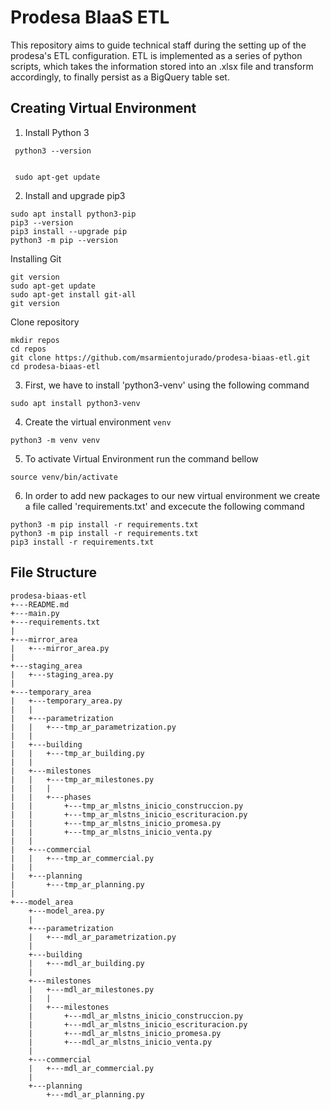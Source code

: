 # Prodesa BIaaS ETL
This repository aims to guide technical staff during the setting up of the prodesa's ETL configuration. ETL is implemented as a series of python scripts, which takes the information stored into an .xlsx file and transform accordingly, to finally persist as a BigQuery table set.
## Creating Virtual Environment
1. Install Python 3
```
 python3 --version


 sudo apt-get update
```
2. Install and upgrade pip3
```
sudo apt install python3-pip
pip3 --version
pip3 install --upgrade pip
python3 -m pip --version
```
Installing Git
```
git version
sudo apt-get update
sudo apt-get install git-all
git version
```

Clone repository
```
mkdir repos
cd repos
git clone https://github.com/msarmientojurado/prodesa-biaas-etl.git
cd prodesa-biaas-etl
```

3. First, we have to install 'python3-venv' using the following command
```
sudo apt install python3-venv

```
4. Create the virtual environment `venv`
```
python3 -m venv venv
```
5. To activate Virtual Environment run the command bellow
```
source venv/bin/activate
```
6. In order to add new packages to our new virtual environment we create a file called 'requirements.txt' and excecute the following command
```
python3 -m pip install -r requirements.txt
python3 -m pip install -r requirements.txt
pip3 install -r requirements.txt
```
## File Structure
```
prodesa-biaas-etl
+---README.md
+---main.py
+---requirements.txt
|
+---mirror_area
|   +---mirror_area.py
|
+---staging_area
|   +---staging_area.py
|
+---temporary_area
|   +---temporary_area.py
|   |
|   +---parametrization
|   |   +---tmp_ar_parametrization.py
|   |
|   +---building
|   |   +---tmp_ar_building.py
|   |
|   +---milestones
|   |   +---tmp_ar_milestones.py
|   |   |
|   |   +---phases
|   |       +---tmp_ar_mlstns_inicio_construccion.py
|   |       +---tmp_ar_mlstns_inicio_escrituracion.py
|   |       +---tmp_ar_mlstns_inicio_promesa.py
|   |       +---tmp_ar_mlstns_inicio_venta.py
|   |
|   +---commercial
|   |   +---tmp_ar_commercial.py
|   |
|   +---planning
|       +---tmp_ar_planning.py
|   
+---model_area
    +---model_area.py
    |
    +---parametrization
    |   +---mdl_ar_parametrization.py
    |
    +---building
    |   +---mdl_ar_building.py
    |
    +---milestones
    |   +---mdl_ar_milestones.py
    |   |
    |   +---milestones
    |       +---mdl_ar_mlstns_inicio_construccion.py
    |       +---mdl_ar_mlstns_inicio_escrituracion.py
    |       +---mdl_ar_mlstns_inicio_promesa.py
    |       +---mdl_ar_mlstns_inicio_venta.py
    |
    +---commercial
    |   +---mdl_ar_commercial.py
    |
    +---planning
        +---mdl_ar_planning.py
```